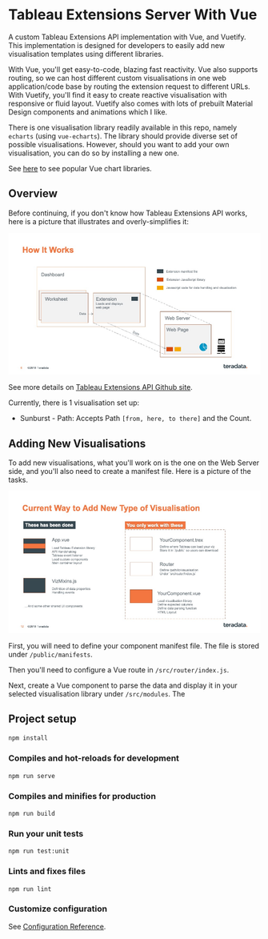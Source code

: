 # Tableau Extensions Server With Vue

A custom Tableau Extensions API implementation with Vue, and Vuetify. This implementation is designed for developers to easily add new visualisation templates using different libraries. 

With Vue, you'll get easy-to-code, blazing fast reactivity. Vue also supports routing, so we can host different custom visualisations in one web application/code base by routing the extension request to different URLs. With Vuetify, you'll find it easy to create reactive visualisation with responsive or fluid layout. Vuetify also comes with lots of prebuilt Material Design components and animations which I like.

There is one visualisation library readily available in this repo, namely `echarts` (using `vue-echarts`). The library should provide diverse set of possible visualisations. However, should you want to add your own visualisation, you can do so by installing a new one. 

See [here](https://madewithvuejs.com/blog/top-vue-js-chart-components) to see popular Vue chart libraries.


## Overview

Before continuing, if you don't know how Tableau Extensions API works, here is a picture that illustrates and overly-simplifies it:

![alt text](docs/assets/Slide6.jpeg "Image")

See more details on [Tableau Extensions API Github site](https://tableau.github.io/extensions-api/).

Currently, there is 1 visualisation set up:

* Sunburst - Path: Accepts Path `[from, here, to there]` and the Count.

## Adding New Visualisations

To add new visualisations, what you'll work on is the one on the Web Server side, and you'll also need to create a manifest file. Here is a picture of the tasks.

![](/docs/assets/Slide12.jpeg)

First, you will need to define your component manifest file. The file is stored under `/public/manifests`.

Then you'll need to configure a Vue route in `/src/router/index.js`.

Next, create a Vue component to parse the data and display it in your selected visualisation library under `/src/modules`. The 

## Project setup
```
npm install
```

### Compiles and hot-reloads for development
```
npm run serve
```

### Compiles and minifies for production
```
npm run build
```

### Run your unit tests
```
npm run test:unit
```

### Lints and fixes files
```
npm run lint
```

### Customize configuration
See [Configuration Reference](https://cli.vuejs.org/config/).
